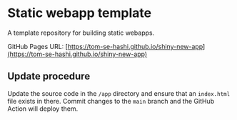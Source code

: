 # Static webapp template

A template repository for building static webapps.

GitHub Pages URL: [https://tom-se-hashi.github.io/shiny-new-app](https://tom-se-hashi.github.io/shiny-new-app)

## Update procedure

Update the source code in the `/app` directory and ensure that an `index.html` file exists in there. Commit changes to the `main` branch and the GitHub Action will deploy them.
